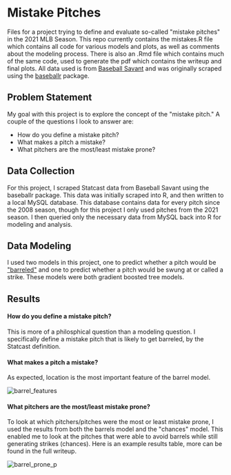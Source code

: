 # Mistake Pitches

Files for a project trying to define and evaluate so-called "mistake pitches" in the 2021 MLB Season. This repo currently contains the mistakes.R file which contains all code for various models and plots, as well as comments about the modeling process. There is also an .Rmd file which contains much of the same code, used to generate the pdf which contains the writeup and final plots. All data used is from [Baseball Savant](http://baseballsavant.com/) and was originally scraped using the [baseballr](https://billpetti.github.io/baseballr/) package.

## Problem Statement
My goal with this project is to explore the concept of the "mistake pitch." A couple of the questions I look to answer are:
- How do you define a mistake pitch?
- What makes a pitch a mistake?
- What pitchers are the most/least mistake prone?

## Data Collection
For this project, I scraped Statcast data from Baseball Savant using the baseballr package. This data was initially scraped into R, and then written to a local MySQL database. This database contains data for every pitch since the 2008 season, though for this project I only used pitches from the 2021 season. I then queried only the necessary data from MySQL back into R for modeling and analysis.

## Data Modeling
I used two models in this project, one to predict whether a pitch would be ["barreled"](https://www.mlb.com/glossary/statcast/barrel) and one to predict whether a pitch would be swung at or called a strike. These models were both gradient boosted tree models.

## Results
#### How do you define a mistake pitch?
This is more of a philosphical question than a modeling question. I specifically define a mistake pitch that is likely to get barreled, by the Statcast definition.

#### What makes a pitch a mistake?
As expected, location is the most important feature of the barrel model.

![barrel_features](https://user-images.githubusercontent.com/64282166/175399477-7e6e8ec0-8f46-46f6-9edd-dda1f1234a43.png)

#### What pitchers are the most/least mistake prone?
To look at which pitchers/pitches were the most or least mistake prone, I used the results from both the barrels model and the "chances" model. This enabled me to look at the pitches that were able to avoid barrels while still generating strikes (chances). Here is an example results table, more can be found in the full writeup.

![barrel_prone_p](https://user-images.githubusercontent.com/64282166/175402747-d683f36f-cf47-4767-8d82-ef4dd07fe12d.png)


